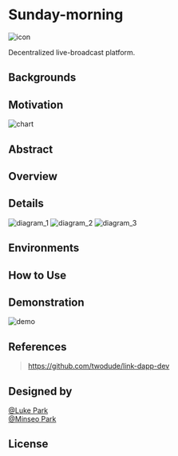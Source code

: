 # Sunday-morning

![icon](https://github.com/twodude/sunday-morning/blob/master/images/icon.png)

Decentralized live-broadcast platform.

## Backgrounds

## Motivation

![chart](https://github.com/twodude/sunday-morning/blob/master/images/back.png)

## Abstract

## Overview

## Details

![diagram_1](https://github.com/twodude/sunday-morning/blob/master/images/implementation_1.png)
![diagram_2](https://github.com/twodude/sunday-morning/blob/master/images/implementation_2.png)
![diagram_3](https://github.com/twodude/sunday-morning/blob/master/images/implementation_3.png)

## Environments

## How to Use

## Demonstration

![demo](https://github.com/twodude/sunday-morning/blob/master/images/demo.png)

## References
> https://github.com/twodude/link-dapp-dev   

## Designed by

[@Luke Park](https://github.com/twodude)   
[@Minseo Park](https://github.com/finchparker)   

## License
